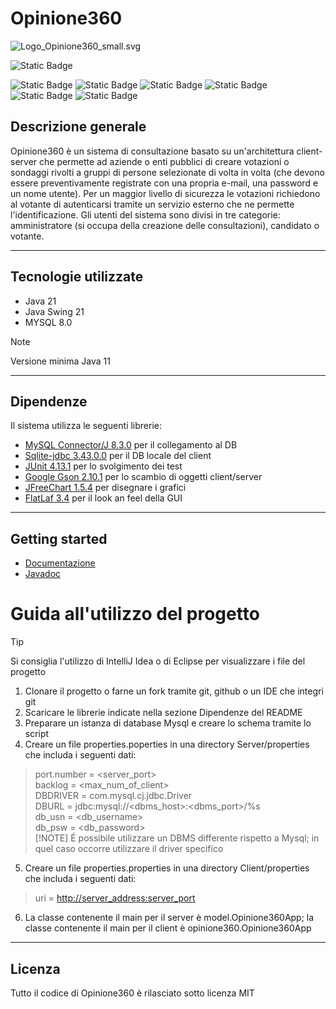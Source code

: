 # Opinione360

![Logo_Opinione360_small.svg](..%2Fresources%2FLogo_Opinione360_small.svg)

![Static Badge](https://img.shields.io/badge/Progetto_M24-Gruppo_MRPL-darkblue?style=for-the-badge&labelColor=green)

![Static Badge](https://img.shields.io/badge/java-%2523ED8B00?style=for-the-badge&logo=openjdk&logoColor=white&color=orange)
![Static Badge](https://img.shields.io/badge/mysql-%252300f?style=for-the-badge&logo=mysql&logoColor=white&color=darkblue)
![Static Badge](https://img.shields.io/badge/markdown-%2523000000?style=for-the-badge&logo=markdown&logoColor=white&color=black)
![Static Badge](https://img.shields.io/badge/git-%25?style=for-the-badge&logo=git&logoColor=white&color=orange)
![Static Badge](https://img.shields.io/badge/github-%25?style=for-the-badge&logo=github&logoColor=white&color=black)
![Static Badge](https://img.shields.io/badge/Google_Cloud_Platform-%25?style=for-the-badge&logo=googlecloud&color=white)

## Descrizione generale 
Opinione360 è un sistema di consultazione basato su un'architettura client-server che permette ad aziende o enti pubblici di creare votazioni o sondaggi rivolti a gruppi di persone selezionate di volta in volta (che devono essere preventivamente registrate con una propria e-mail, una password e un nome utente). Per un maggior livello di sicurezza le votazioni richiedono al votante di autenticarsi tramite un servizio esterno che ne permette l'identificazione.
Gli utenti del sistema sono divisi in tre categorie: amministratore (si occupa della creazione delle consultazioni), candidato o votante.

****
## Tecnologie utilizzate
- Java 21
- Java Swing 21
- MYSQL 8.0

> [!NOTE]
> Versione minima Java 11

***
## Dipendenze
Il sistema utilizza le seguenti librerie:
* [MySQL Connector/J 8.3.0](https://dev.mysql.com/downloads/connector/j/) per il collegamento al DB
* [Sqlite-jdbc 3.43.0.0](https://github.com/xerial/sqlite-jdbc) per il DB locale del client
* [JUnit 4.13.1](https://junit.org/junit4/) per lo svolgimento dei test 
* [Google Gson 2.10.1](https://github.com/google/gson) per lo scambio di oggetti client/server
* [JFreeChart 1.5.4](https://github.com/jfree/jfreechart) per disegnare i grafici
* [FlatLaf 3.4](https://github.com/JFormDesigner/FlatLaf) per il look an feel della GUI 

***
## Getting started 
* [Documentazione](https://github.com/IngSW-unipv/Progetto-M24/tree/main/Documentazione)
* [Javadoc](https://github.com/IngSW-unipv/Progetto-M24/tree/main/javaDoc)

# Guida all'utilizzo del progetto
>[!TIP]
> Si consiglia l'utilizzo di IntelliJ Idea o di Eclipse per visualizzare i file del progetto

1. Clonare il progetto o farne un fork tramite git, github o un IDE che integri git
2. Scaricare le librerie indicate nella sezione Dipendenze del README
3. Preparare un istanza di database Mysql e creare lo schema tramite lo script
4. Creare un file properties.poperties in una directory Server/properties che includa i seguenti dati:
> port.number = <server_port><br>
> backlog = <max_num_of_client> <br>
> DBDRIVER = com.mysql.cj.jdbc.Driver<br>
> DBURL = jdbc:mysql://<dbms_host>:<dbms_port>/%s<br>
> db_usn = <db_username><br>
> db_psw = <db_password><br>
> [!NOTE]
> É possibile utilizzare un DBMS differente rispetto a Mysql; in quel caso occorre utilizzare il driver specifico
5. Creare un file properties.properties in una directory Client/properties che includa i seguenti dati:
> uri = <http://server_address:server_port>
6. La classe contenente il main per il server è model.Opinione360App; la classe contenente il main per il client è opinione360.Opinione360App

***
## Licenza
Tutto il codice di Opinione360 è rilasciato sotto licenza MIT

